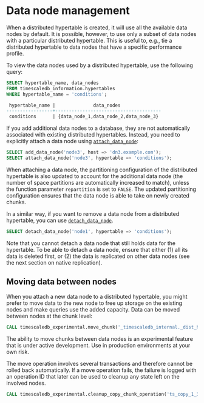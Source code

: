 # Data node management

When a distributed hypertable is created, it will use all the
available data nodes by default. It is possible, however, to use only
a subset of data nodes with a particular distributed hypertable. This
is useful to, e.g., tie a distributed hypertable to data nodes that
have a specific performance profile.

To view the data nodes used by a distributed hypertable, use the
following query:

```sql
SELECT hypertable_name, data_nodes
FROM timescaledb_information.hypertables
WHERE hypertable_name = 'conditions';

 hypertable_name |              data_nodes
-----------------+---------------------------------------
 conditions      | {data_node_1,data_node_2,data_node_3}
```

If you add additional data nodes to a database, they are
not automatically associated with existing distributed
hypertables. Instead, you need to explicitly attach a data node
using [`attach_data_node`][attach_data_node]:

```sql
SELECT add_data_node('node3', host => 'dn3.example.com');
SELECT attach_data_node('node3', hypertable => 'conditions');
```

When attaching a data node, the partitioning configuration of the
distributed hypertable is also updated to account for the additional
data node (the number of space partitions are automatically
increased to match), unless the function parameter `repartition` is
set to `FALSE`. The updated partitioning configuration ensures that
the data node is able to take on newly created chunks.

In a similar way, if you want to remove a data node from a distributed
hypertable, you can use [`detach_data_node`][detach_data_node].

```sql
SELECT detach_data_node('node1', hypertable => 'conditions');
```

Note that you cannot detach a data node that still holds data for the
hypertable. To be able to detach a data node, ensure that either (1)
all its data is deleted first, or (2) the data is replicated on other
data nodes (see the next section on native replication).

## Moving data between nodes

When you attach a new data node to a distributed hypertable, you might
prefer to move data to the new node to free up storage on the
existing nodes and make queries use the added capacity. Data can be
moved between nodes at the chunk level:

```sql
CALL timescaledb_experimental.move_chunk('_timescaledb_internal._dist_hyper_1_1_chunk', 'data_node_3', 'data_node_2');

```

<highlight type="warning"> 
The ability to move chunks between data nodes is an experimental
feature that is under active development. Use in production
environments at your own risk.
</highlight>

The move operation involves several transactions and therefore cannot
be rolled back automatically. If a move operation fails, the failure
is logged with an operation ID that later can be used to cleanup any
state left on the involved nodes.

```sql
CALL timescaledb_experimental.cleanup_copy_chunk_operation('ts_copy_1_31');
```


[add_data_node]: /api/:currentVersion:/distributed-hypertables/add_data_node
[attach_data_node]: /api/:currentVersion:/distributed-hypertables/attach_data_node
[delete_data_node]: /api/:currentVersion:/distributed-hypertables/delete_data_node
[detach_data_node]: /api/:currentVersion:/distributed-hypertables/detach_data_node

